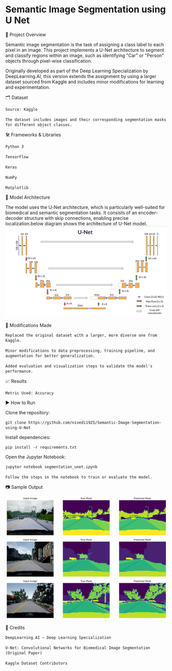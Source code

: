 # Semantic Image Segmentation using U Net

📌 Project Overview

Semantic image segmentation is the task of assigning a class label to each pixel in an image. This project implements a U-Net architecture to segment and classify regions within an image, such as identifying "Car" or "Person" objects through pixel-wise classification.

Originally developed as part of the Deep Learning Specialization by DeepLearning.AI, this version extends the assignment by using a larger dataset sourced from Kaggle and includes minor modifications for learning and experimentation.


🗂️ Dataset

    Source: Kaggle

    The dataset includes images and their corresponding segmentation masks for different object classes.

🛠️ Frameworks & Libraries

    Python 3

    TensorFlow

    Keras

    NumPy

    Matplotlib

🧠 Model Architecture

The model uses the U-Net architecture, which is particularly well-suited for biomedical and semantic segmentation tasks. It consists of an encoder-decoder structure with skip connections, enabling precise localization.below diagram shows the architecture of U-Net model.
![U-Net architecture](https://github.com/nivedi1925/Semantic-Image-Segmentation-using-U-Net/blob/main/images/unet.png)

🔧 Modifications Made

    Replaced the original dataset with a larger, more diverse one from Kaggle.

    Minor modifications to data preprocessing, training pipeline, and augmentation for better generalization.

    Added evaluation and visualization steps to validate the model's performance.

📈 Results

    Metric Used: Accuracy


▶️ How to Run

Clone the repository:

    git clone https://github.com/nivedi1925/Semantic-Image-Segmentation-using-U-Net

Install dependencies:

    pip install -r requirements.txt

Open the Jupyter Notebook:

    jupyter notebook segmentation_unet.ipynb

    Follow the steps in the notebook to train or evaluate the model.

📷 Sample Output

![images/output_28_10.png](images/output_28_10.png)
![images/output_28_12.png](images/output_28_12.png)
![images/output_28_8.png](images/output_28_8.png)


🧾 Credits

    DeepLearning.AI – Deep Learning Specialization

    U-Net: Convolutional Networks for Biomedical Image Segmentation (Original Paper)

    Kaggle Dataset Contributors
